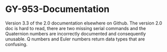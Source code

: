 # GY-953-Documentation
Version 3.3 of the 2.0 documentation elsewhere on Github.
The version 2.0 doc is hard to read, there are two missing serial commands and the Quaternion numbers are incorrectly documented and consequently unusable. Q numbers and Euler numbers return data types that are confusing.
